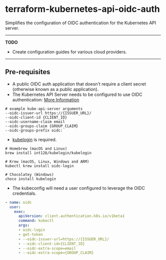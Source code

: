 # terraform-kubernetes-api-oidc-auth
Simplifies the configuration of OIDC authentication for the Kubernetes API server.

---
**TODO**

- Create configuration guides for various cloud providers.

--- 

## Pre-requisites
- A public OIDC auth application that doesn't require a client secret (otherwise known as a public application). 
- The Kubernetes API Server needs to be configured to use OIDC authentication: [More Information](https://kubernetes.io/docs/reference/access-authn-authz/authentication/#openid-connect-tokens)
```
# example kube-api-server arguments
--oidc-issuer-url https://{ISSUER_URL}/
--oidc-client-id {CLIENT_ID}
--oidc-username-claim email
--oidc-groups-claim {GROUP_CLAIM}
--oidc-groups-prefix oidc:
```
- [kubelogin](https://github.com/int128/kubelogin) is required.
```shell script
# Homebrew (macOS and Linux)
brew install int128/kubelogin/kubelogin

# Krew (macOS, Linux, Windows and ARM)
kubectl krew install oidc-login

# Chocolatey (Windows)
choco install kubelogin
```
- The kubeconfig will need a user configured to leverage the OIDC credentials.
```yaml
- name: oidc
  user:
    exec:
      apiVersion: client.authentication.k8s.io/v1beta1
      command: kubectl
      args:
      - oidc-login
      - get-token
      - --oidc-issuer-url=https://{ISSUER_URL}/
      - --oidc-client-id={CLIENT_ID}
      - --oidc-extra-scope=email
      - --oidc-extra-scope={GROUP_CLAIM}
```
